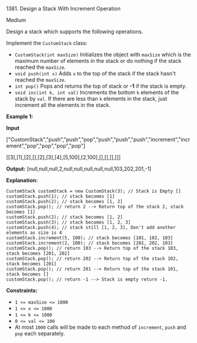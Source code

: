 1381\. Design a Stack With Increment Operation

Medium

Design a stack which supports the following operations.

Implement the `CustomStack` class:

*   `CustomStack(int maxSize)` Initializes the object with `maxSize` which is the maximum number of elements in the stack or do nothing if the stack reached the `maxSize`.
*   `void push(int x)` Adds `x` to the top of the stack if the stack hasn't reached the `maxSize`.
*   `int pop()` Pops and returns the top of stack or **\-1** if the stack is empty.
*   `void inc(int k, int val)` Increments the bottom `k` elements of the stack by `val`. If there are less than `k` elements in the stack, just increment all the elements in the stack.

**Example 1:**

**Input**

["CustomStack","push","push","pop","push","push","push","increment","increment","pop","pop","pop","pop"]

[[3],[1],[2],[],[2],[3],[4],[5,100],[2,100],[],[],[],[]]

**Output:** [null,null,null,2,null,null,null,null,null,103,202,201,-1]

**Explanation:**

    CustomStack customStack = new CustomStack(3); // Stack is Empty []
    customStack.push(1); // stack becomes [1]
    customStack.push(2); // stack becomes [1, 2]
    customStack.pop(); // return 2 --> Return top of the stack 2, stack becomes [1]
    customStack.push(2); // stack becomes [1, 2]
    customStack.push(3); // stack becomes [1, 2, 3]
    customStack.push(4); // stack still [1, 2, 3], Don't add another elements as size is 4
    customStack.increment(5, 100); // stack becomes [101, 102, 103]
    customStack.increment(2, 100); // stack becomes [201, 202, 103]
    customStack.pop(); // return 103 --> Return top of the stack 103, stack becomes [201, 202]
    customStack.pop(); // return 202 --> Return top of the stack 102, stack becomes [201]
    customStack.pop(); // return 201 --> Return top of the stack 101, stack becomes []
    customStack.pop(); // return -1 --> Stack is empty return -1. 

**Constraints:**

*   `1 <= maxSize <= 1000`
*   `1 <= x <= 1000`
*   `1 <= k <= 1000`
*   `0 <= val <= 100`
*   At most `1000` calls will be made to each method of `increment`, `push` and `pop` each separately.